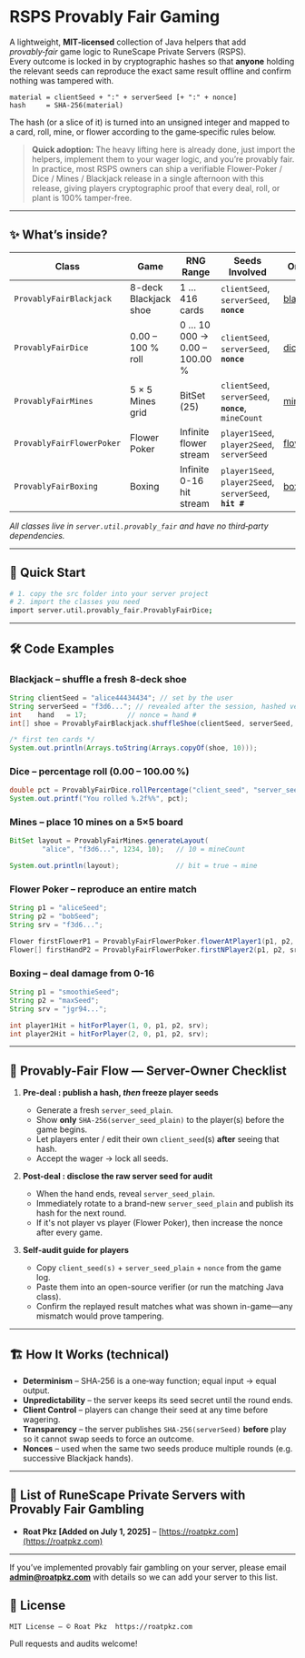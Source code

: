 
# RSPS Provably Fair Gaming

A lightweight, **MIT‑licensed** collection of Java helpers that add _provably‑fair_ game logic to RuneScape Private Servers (RSPS).  
Every outcome is locked in by cryptographic hashes so that **anyone** holding the relevant seeds can reproduce the exact same result offline and confirm nothing was tampered with.

```
material = clientSeed + ":" + serverSeed [+ ":" + nonce]
hash     = SHA‑256(material)
```

The hash (or a slice of it) is turned into an unsigned integer and mapped to a card, roll, mine, or flower according to the game‑specific rules below.

> **Quick adoption:** The heavy lifting here is already done, just import the helpers, implement them to your wager logic, and you’re provably fair. In practice, most RSPS owners can ship a verifiable Flower-Poker / Dice / Mines / Blackjack release in a single afternoon with this release, giving players cryptographic proof that every deal, roll, or plant is 100% tamper-free.
---

## ✨ What’s inside?

| Class | Game | RNG Range | Seeds Involved | Online Verifier |
|-------|------|-----------|----------------|-----------------|
| `ProvablyFairBlackjack` | 8-deck Blackjack shoe | 1 … 416 cards | `clientSeed`, `serverSeed`, **`nonce`** | [blackjack.html](https://cdn.roatpkz.com/provably_fair/blackjack.html) |
| `ProvablyFairDice` | 0.00 – 100 % roll | 0 … 10 000 → 0.00 – 100.00 % | `clientSeed`, `serverSeed`, **`nonce`** | [dice.html](https://cdn.roatpkz.com/provably_fair/dice.html) |
| `ProvablyFairMines` | 5 × 5 Mines grid | BitSet (25) | `clientSeed`, `serverSeed`, **`nonce`**, `mineCount` | [mines.html](https://cdn.roatpkz.com/provably_fair/mines.html) |
| `ProvablyFairFlowerPoker` | Flower Poker | Infinite flower stream | `player1Seed`, `player2Seed`, `serverSeed` | [flowerpoker.html](https://cdn.roatpkz.com/provably_fair/flowerpoker.html) |
| `ProvablyFairBoxing` | Boxing | Infinite 0-16 hit stream | `player1Seed`, `player2Seed`, `serverSeed`, **`hit #`** | [boxing.html](https://cdn.roatpkz.com/provably_fair/boxing.html) |

*All classes live in `server.util.provably_fair` and have no third‑party dependencies.*

---

## 🚀 Quick Start

```bash
# 1. copy the src folder into your server project
# 2. import the classes you need
import server.util.provably_fair.ProvablyFairDice;
```

---

## 🛠️ Code Examples

### Blackjack – shuffle a fresh 8‑deck shoe
```java
String clientSeed = "alice44434434"; // set by the user
String serverSeed = "f3d6..."; // revealed after the session, hashed version must be visible to player before the round starts
int    hand   = 17;          // nonce = hand #
int[] shoe = ProvablyFairBlackjack.shuffleShoe(clientSeed, serverSeed, hand);

/* first ten cards */
System.out.println(Arrays.toString(Arrays.copyOf(shoe, 10)));
```

### Dice – percentage roll (0.00 – 100.00 %)
```java
double pct = ProvablyFairDice.rollPercentage("client_seed", "server_seed", 42);
System.out.printf("You rolled %.2f%%", pct);
```

### Mines – place 10 mines on a 5×5 board
```java
BitSet layout = ProvablyFairMines.generateLayout(
        "alice", "f3d6...", 1234, 10);   // 10 = mineCount

System.out.println(layout);              // bit = true → mine
```

### Flower Poker – reproduce an entire match
```java
String p1 = "aliceSeed";
String p2 = "bobSeed";
String srv = "f3d6...";

Flower firstFlowerP1 = ProvablyFairFlowerPoker.flowerAtPlayer1(p1, p2, srv, 0);
Flower[] firstHandP2 = ProvablyFairFlowerPoker.firstNPlayer2(p1, p2, srv, 5);
```

### Boxing – deal damage from 0-16
```java
String p1 = "smoothieSeed";
String p2 = "maxSeed";
String srv = "jgr94...";

int player1Hit = hitForPlayer(1, 0, p1, p2, srv);
int player2Hit = hitForPlayer(2, 0, p1, p2, srv);
```

---

## 🔧 Provably-Fair Flow — Server-Owner Checklist

1. **Pre-deal : publish a hash, *then* freeze player seeds**  
   - Generate a fresh `server_seed_plain`.  
   - Show **only** `SHA-256(server_seed_plain)` to the player(s) before the game begins.  
   - Let players enter / edit their own `client_seed`(s) **after** seeing that hash.  
   - Accept the wager → lock all seeds.

2. **Post-deal : disclose the raw server seed for audit**  
   - When the hand ends, reveal `server_seed_plain`.  
   - Immediately rotate to a brand-new `server_seed_plain` and publish its hash for the next round.
   - If it's not player vs player (Flower Poker), then increase the nonce after every game.

3. **Self-audit guide for players**  
   - Copy `client_seed(s)` + `server_seed_plain` + `nonce` from the game log.  
   - Paste them into an open-source verifier (or run the matching Java class).  
   - Confirm the replayed result matches what was shown in-game—any mismatch would prove tampering.

---

## 🏗️ How It Works (technical)

* **Determinism** – SHA‑256 is a one‑way function; equal input → equal output.
* **Unpredictability** – the server keeps its seed secret until the round ends.
* **Client Control** – players can change their seed at any time before wagering.
* **Transparency** – the server publishes `SHA‑256(serverSeed)` **before** play so it cannot swap seeds to force an outcome.
* **Nonces** – used when the same two seeds produce multiple rounds (e.g. successive Blackjack hands).

---
## 📝 List of RuneScape Private Servers with Provably Fair Gambling

- **Roat Pkz [Added on July 1, 2025]** – [https://roatpkz.com](https://roatpkz.com)

---

If you’ve implemented provably fair gambling on your server, please email **admin@roatpkz.com** with details so we can add your server to this list.

## 🪪 License

```
MIT License – © Roat Pkz  https://roatpkz.com
```

Pull requests and audits welcome!
